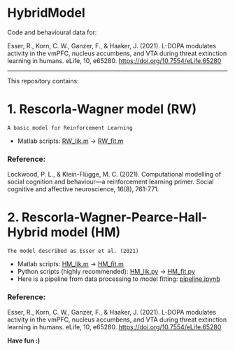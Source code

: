 # HybridModel

Code and behavioural data for:

Esser, R., Korn, C. W., Ganzer, F., & Haaker, J. (2021). L-DOPA modulates activity in the vmPFC, nucleus accumbens, and VTA during threat extinction learning in humans. eLife, 10, e65280. https://doi.org/10.7554/eLife.65280

-----

This repository contains:

# 1. Rescorla-Wagner model (RW)
```
A basic model for Reinforcement Learning
```
* Matlab scripts: [RW_lik.m](RW/RW_lik.m) → [RW_fit.m](RW/RW_fit.m)


### Reference:
Lockwood, P. L., & Klein-Flügge, M. C. (2021). Computational modelling of social cognition and behaviour—a reinforcement learning primer. Social cognitive and affective neuroscience, 16(8), 761-771.

# 2. Rescorla-Wagner-Pearce-Hall-Hybrid model (HM)
```
The model described as Esser et al. (2021)
```
* Matlab scripts: [HM_lik.m](HM/matlab/HM_lik.m) → [HM_fit.m](HM/matlab/HM_fit.m)
* Python scripts (highly recommended): [HM_lik.py](HM/HM_lik.py) → [HM_fit.py](HM/HM_fit.py)
* Here is a pipeline from data processing to model fitting: [pipeline.ipynb](pipeline.ipynb)


### Reference:
Esser, R., Korn, C. W., Ganzer, F., & Haaker, J. (2021). L-DOPA modulates activity in the vmPFC, nucleus accumbens, and VTA during threat extinction learning in humans. eLife, 10, e65280. https://doi.org/10.7554/eLife.65280




**Have fun :)**
